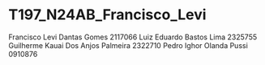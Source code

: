 # T197_N24AB_Francisco_Levi
Francisco Levi Dantas Gomes 2117066
Luiz Eduardo Bastos Lima 2325755
Guilherme Kauai Dos Anjos Palmeira 2322710
Pedro Ighor Olanda Pussi 0910876

